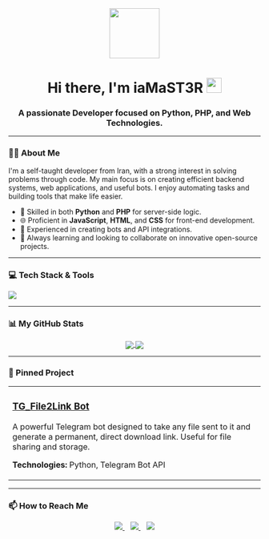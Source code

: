 <div id="header" align="center">
  <img src="https://media.giphy.com/media/M9gbBd9hDxicMX1sbt/giphy.gif" width="100"/>
  <h1>
    Hi there, I'm iaMaST3R
    <img src="https://emojis.slackmojis.com/emojis/images/1531849430/4246/blob-sunglasses.gif?1531849430" width="30"/>
  </h1>
  <h3>A passionate Developer focused on Python, PHP, and Web Technologies.</h3>
</div>

---

### 👨‍💻 About Me

I'm a self-taught developer from Iran, with a strong interest in solving problems through code. My main focus is on creating efficient backend systems, web applications, and useful bots. I enjoy automating tasks and building tools that make life easier.

- 🐍 Skilled in both **Python** and **PHP** for server-side logic.
- 🌐 Proficient in **JavaScript**, **HTML**, and **CSS** for front-end development.
- 🤖 Experienced in creating bots and API integrations.
- 🚀 Always learning and looking to collaborate on innovative open-source projects.

---

### 💻 Tech Stack & Tools

<a>
  <img src="https://skillicons.dev/icons?i=javascript,html,css,php,python,mysql,git,vscode,docker" />
</a>

---

### 📊 My GitHub Stats

<p align="center">
  <a href="https://github.com/anuraghazra/github-readme-stats">
    <img align="center" src="https://github-readme-stats.vercel.app/api?username=iaMaST3R&show_icons=true&theme=tokyonight&hide_border=true&include_all_commits=true&count_private=true" />
  </a>
  <a href="https://github.com/anuraghazra/github-readme-stats">
    <img align="center" src="https://github-readme-stats.vercel.app/api/top-langs/?username=iaMaST3R&layout=compact&theme=tokyonight&hide_border=true&langs_count=8" />
  </a>
</p>

---

### 📌 Pinned Project

<table align="center">
  <tr>
    <td valign="top" width="100%">
      <h3><a href="https://github.com/iaMaST3R/TG_File2Link">TG_File2Link Bot</a></h3>
      <p>A powerful Telegram bot designed to take any file sent to it and generate a permanent, direct download link. Useful for file sharing and storage.</p>
      <p><strong>Technologies:</strong> Python, Telegram Bot API</p>
    </td>
  </tr>
</table>

---

### 📫 How to Reach Me

<p align="center">
  <a href="mailto:YOUR_EMAIL@gmail.com">
    <img src="https://skillicons.dev/icons?i=gmail" />
  </a>
  &nbsp;&nbsp;
  <a href="https://t.me/YOUR_TELEGRAM_USERNAME">
    <img src="https://skillicons.dev/icons?i=telegram" />
  </a>
  &nbsp;&nbsp;
  <a href="https://www.linkedin.com/in/YOUR_LINKEDIN_PROFILE/">
    <img src="https://skillicons.dev/icons?i=linkedin" />
  </a>
</p>
